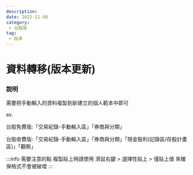 ```yaml
---
description:
date: 2022-11-08
category:
 - 台股版
tag:
 - 版本
---
```


# 資料轉移(版本更新)

### 說明

  需要把手動輸入的資料複製到新建立的個人範本中即可

  ex.

  台股免費版:「交易紀錄-手動輸入區」「券商與分類」

  台股收費版:「交易紀錄-手動輸入區」「券商與分類」「現金股利(記錄區/存股計畫區)」「觀察」

  :::info 需要注意的點
  複製貼上時請使用 滑鼠右鍵 > 選擇性貼上 > 僅貼上值 來確保格式不會被破壞
  :::
